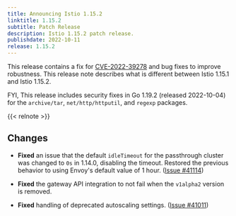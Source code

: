 ```yaml
---
title: Announcing Istio 1.15.2
linktitle: 1.15.2
subtitle: Patch Release
description: Istio 1.15.2 patch release.
publishdate: 2022-10-11
release: 1.15.2
---
```


This release contains a fix for [CVE-2022-39278](/news/security/istio-security-2022-007/#cve-2022-39278) and
bug fixes to improve robustness. This release note describes what is different between Istio 1.15.1 and Istio 1.15.2.

FYI, This release includes security fixes in Go 1.19.2 (released 2022-10-04) for the `archive/tar`, `net/http/httputil`, and `regexp` packages.

{{< relnote >}}

## Changes

- **Fixed** an issue that the default `idleTimeout` for the passthrough cluster was changed to `0s` in 1.14.0, disabling the timeout. Restored the previous behavior to using Envoy's default value of 1 hour. ([Issue #41114](https://github.com/istio/istio/issues/41114))

- **Fixed** the gateway API integration to not fail when the `v1alpha2` version is removed.

- **Fixed** handling of deprecated autoscaling settings. ([Issue #41011](https://github.com/istio/istio/issues/41011))

